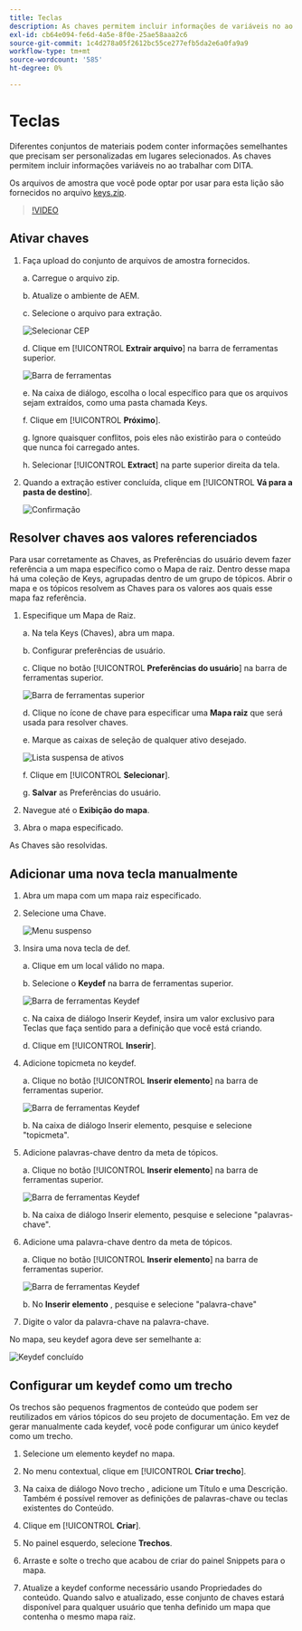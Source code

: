 ```yaml
---
title: Teclas
description: As chaves permitem incluir informações de variáveis no ao trabalhar com DITA nos guias de AEM
exl-id: cb64e094-fe6d-4a5e-8f0e-25ae58aaa2c6
source-git-commit: 1c4d278a05f2612bc55ce277efb5da2e6a0fa9a9
workflow-type: tm+mt
source-wordcount: '585'
ht-degree: 0%

---
```


# Teclas

Diferentes conjuntos de materiais podem conter informações semelhantes que precisam ser personalizadas em lugares selecionados. As chaves permitem incluir informações variáveis no ao trabalhar com DITA.

Os arquivos de amostra que você pode optar por usar para esta lição são fornecidos no arquivo [keys.zip](assets/keys.zip).

>[!VIDEO](https://video.tv.adobe.com/v/342756?quality=12&learn=on)

## Ativar chaves

1. Faça upload do conjunto de arquivos de amostra fornecidos.

   a. Carregue o arquivo zip.

   b. Atualize o ambiente de AEM.

   c. Selecione o arquivo para extração.

   ![Selecionar CEP](images/lesson-9/select-zip.png)

   d. Clique em [!UICONTROL **Extrair arquivo**] na barra de ferramentas superior.

   ![Barra de ferramentas](images/lesson-9/extract-archive.png)

   e. Na caixa de diálogo, escolha o local específico para que os arquivos sejam extraídos, como uma pasta chamada Keys.

   f. Clique em [!UICONTROL **Próximo**].

   g. Ignore quaisquer conflitos, pois eles não existirão para o conteúdo que nunca foi carregado antes.

   h. Selecionar [!UICONTROL **Extract**] na parte superior direita da tela.

2. Quando a extração estiver concluída, clique em [!UICONTROL **Vá para a pasta de destino**].

   ![Confirmação](images/lesson-9/go-to-target.png)

## Resolver chaves aos valores referenciados

Para usar corretamente as Chaves, as Preferências do usuário devem fazer referência a um mapa específico como o Mapa de raiz. Dentro desse mapa há uma coleção de Keys, agrupadas dentro de um grupo de tópicos. Abrir o mapa e os tópicos resolvem as Chaves para os valores aos quais esse mapa faz referência.

1. Especifique um Mapa de Raiz.

   a. Na tela Keys (Chaves), abra um mapa.

   b. Configurar preferências de usuário.

   c. Clique no botão [!UICONTROL **Preferências do usuário**] na barra de ferramentas superior.

   ![Barra de ferramentas superior](images/lesson-9/author-view.png)

   d. Clique no ícone de chave para especificar uma **Mapa raiz** que será usada para resolver chaves.

   e. Marque as caixas de seleção de qualquer ativo desejado.

   ![Lista suspensa de ativos](images/lesson-9/select-assets.png)

   f. Clique em [!UICONTROL **Selecionar**].

   g. **Salvar** as Preferências do usuário.

2. Navegue até o **Exibição do mapa**.

3. Abra o mapa especificado.

As Chaves são resolvidas.

## Adicionar uma nova tecla manualmente

1. Abra um mapa com um mapa raiz especificado.

2. Selecione uma Chave.

   ![Menu suspenso](images/lesson-9/hybrid-key.png)

3. Insira uma nova tecla de def.

   a. Clique em um local válido no mapa.

   b. Selecione o **Keydef** na barra de ferramentas superior.

   ![Barra de ferramentas Keydef](images/lesson-9/key-icon.png)

   c. Na caixa de diálogo Inserir Keydef, insira um valor exclusivo para Teclas que faça sentido para a definição que você está criando.

   d. Clique em [!UICONTROL **Inserir**].

4. Adicione topicmeta no keydef.

   a. Clique no botão [!UICONTROL **Inserir elemento**] na barra de ferramentas superior.

   ![Barra de ferramentas Keydef](images/lesson-9/add-icon.png)

   b. Na caixa de diálogo Inserir elemento, pesquise e selecione &quot;topicmeta&quot;.

5. Adicione palavras-chave dentro da meta de tópicos.

   a. Clique no botão [!UICONTROL **Inserir elemento**] na barra de ferramentas superior.

   ![Barra de ferramentas Keydef](images/lesson-9/add-icon.png)

   b. Na caixa de diálogo Inserir elemento, pesquise e selecione &quot;palavras-chave&quot;.

6. Adicione uma palavra-chave dentro da meta de tópicos.

   a. Clique no botão [!UICONTROL **Inserir elemento**] na barra de ferramentas superior.

   ![Barra de ferramentas Keydef](images/lesson-9/add-icon.png)

   b. No **Inserir elemento** , pesquise e selecione &quot;palavra-chave&quot;

7. Digite o valor da palavra-chave na palavra-chave.

No mapa, seu keydef agora deve ser semelhante a:

![Keydef concluído](images/lesson-9/keydef.png)

## Configurar um keydef como um trecho

Os trechos são pequenos fragmentos de conteúdo que podem ser reutilizados em vários tópicos do seu projeto de documentação. Em vez de gerar manualmente cada keydef, você pode configurar um único keydef como um trecho.

1. Selecione um elemento keydef no mapa.

2. No menu contextual, clique em [!UICONTROL **Criar trecho**].

3. Na caixa de diálogo Novo trecho , adicione um Título e uma Descrição.
Também é possível remover as definições de palavras-chave ou teclas existentes do Conteúdo.

4. Clique em [!UICONTROL **Criar**].

5. No painel esquerdo, selecione **Trechos**.

6. Arraste e solte o trecho que acabou de criar do painel Snippets para o mapa.

7. Atualize a keydef conforme necessário usando Propriedades do conteúdo.
Quando salvo e atualizado, esse conjunto de chaves estará disponível para qualquer usuário que tenha definido um mapa que contenha o mesmo mapa raiz.
